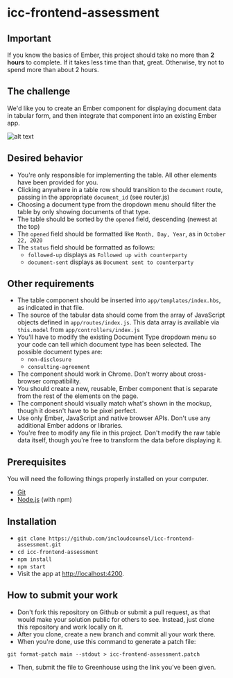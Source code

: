 # icc-frontend-assessment

## Important
If you know the basics of Ember, this project should take no more than **2 hours** to complete. If it takes less time than that, great. Otherwise, try not to spend more than about 2 hours.

## The challenge
We'd like you to create an Ember component for displaying document data in tabular form, and then integrate that component into an existing Ember app.

![alt text](https://github.com/incloudcounsel/icc-frontend-assessment/raw/main/mockup.png)

## Desired behavior
* You're only responsible for implementing the table. All other elements have been provided for you.
* Clicking anywhere in a table row should transition to the `document` route, passing in the appropriate `document_id` (see router.js)
* Choosing a document type from the dropdown menu should filter the table by only showing documents of that type.
* The table should be sorted by the `opened` field, descending (newest at the top)
* The `opened` field should be formatted like `Month, Day, Year`, as in `October 22, 2020`
* The `status` field should be formatted as follows:
  * `followed-up` displays as `Followed up with counterparty`
  * `document-sent` displays as `Document sent to counterparty`

## Other requirements
* The table component should be inserted into `app/templates/index.hbs`, as indicated in that file.
* The source of the tabular data should come from the array of JavaScript objects defined in `app/routes/index.js`. This data array is available via `this.model` from `app/controllers/index.js`
* You'll have to modify the existing Document Type dropdown menu so your code can tell which document type has been selected. The possible document types are:
  * `non-disclosure`
  * `consulting-agreement`
* The component should work in Chrome. Don't worry about cross-browser compatibility.
* You should create a new, reusable, Ember component that is separate from the rest of the elements on the page.
* The component should visually match what's shown in the mockup, though it doesn't have to be pixel perfect.
* Use only Ember, JavaScript and native browser APIs. Don't use any additional Ember addons or libraries.
* You're free to modify any file in this project. Don't modify the raw table data itself, though you're free to transform the data before displaying it.



## Prerequisites

You will need the following things properly installed on your computer.

* [Git](https://git-scm.com/)
* [Node.js](https://nodejs.org/) (with npm)

## Installation

* `git clone https://github.com/incloudcounsel/icc-frontend-assessment.git`
* `cd icc-frontend-assessment`
* `npm install`
* `npm start`
* Visit the app at [http://localhost:4200](http://localhost:4200).

## How to submit your work
* Don't fork this repository on Github or submit a pull request, as that would make your solution public for others to see. Instead, just clone this repository and work locally on it.
* After you clone, create a new branch and commit all your work there.
* When you're done, use this command to generate a patch file:
```
git format-patch main --stdout > icc-frontend-assessment.patch
```
* Then, submit the file to Greenhouse using the link you've been given.

